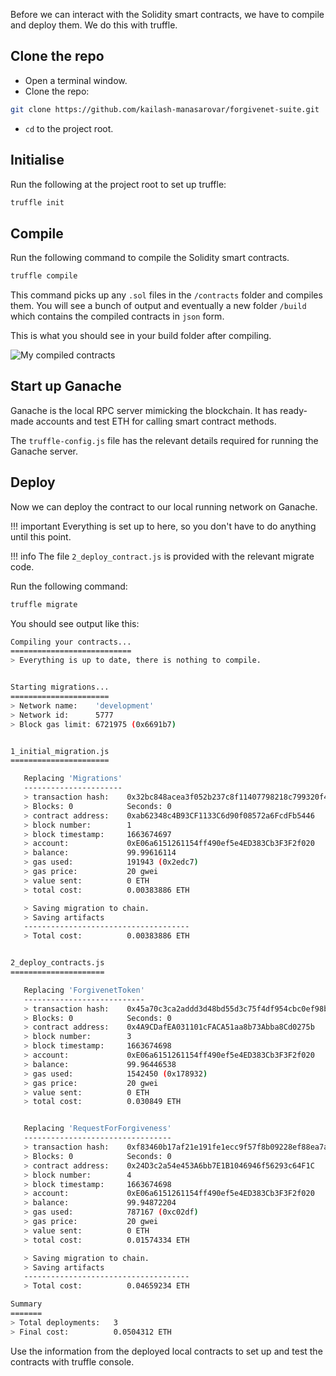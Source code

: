 Before we can interact with the Solidity smart contracts, we have to compile and deploy them. We do this with truffle.

## Clone the repo

* Open a terminal window.
* Clone the repo:
```bash
git clone https://github.com/kailash-manasarovar/forgivenet-suite.git 
```
* `cd` to the project root.

## Initialise

Run the following at the project root to set up truffle:

```bash
truffle init
```

## Compile 

Run the following command to compile the Solidity smart contracts.

```bash
truffle compile
```

This command picks up any `.sol` files in the `/contracts` folder and compiles them. You will see a bunch of output and eventually a new folder `/build` which contains the compiled contracts in `json` form.

This is what you should see in your build folder after compiling.

![My compiled contracts](/images/compiled-contracts.png)

## Start up Ganache

Ganache is the local RPC server mimicking the blockchain. It has ready-made accounts and test ETH for calling smart contract methods.

The `truffle-config.js` file has the relevant details required for running the Ganache server.

## Deploy

Now we can deploy the contract to our local running network on Ganache.

!!! important
    Everything is set up to here, so you don't have to do anything until this point.

!!! info
    The file `2_deploy_contract.js` is provided with the relevant migrate code. 

Run the following command:

```bash
truffle migrate
```

You should see output like this:

```bash
Compiling your contracts...
===========================
> Everything is up to date, there is nothing to compile.


Starting migrations...
======================
> Network name:    'development'
> Network id:      5777
> Block gas limit: 6721975 (0x6691b7)


1_initial_migration.js
======================

   Replacing 'Migrations'
   ----------------------
   > transaction hash:    0x32bc848acea3f052b237c8f11407798218c799320f43fe8340c8e1447606e41d
   > Blocks: 0            Seconds: 0
   > contract address:    0xab62348c4B93CF1133C6d90f08572a6FcdFb5446
   > block number:        1
   > block timestamp:     1663674697
   > account:             0xE06a6151261154ff490ef5e4ED383Cb3F3F2f020
   > balance:             99.99616114
   > gas used:            191943 (0x2edc7)
   > gas price:           20 gwei
   > value sent:          0 ETH
   > total cost:          0.00383886 ETH

   > Saving migration to chain.
   > Saving artifacts
   -------------------------------------
   > Total cost:          0.00383886 ETH


2_deploy_contracts.js
=====================

   Replacing 'ForgivenetToken'
   ---------------------------
   > transaction hash:    0x45a70c3ca2addd3d48bd55d3c75f4df954cbc0ef98b5f505722749fbc6218cba
   > Blocks: 0            Seconds: 0
   > contract address:    0x4A9CDafEA031101cFACA51aa8b73Abba8Cd0275b
   > block number:        3
   > block timestamp:     1663674698
   > account:             0xE06a6151261154ff490ef5e4ED383Cb3F3F2f020
   > balance:             99.96446538
   > gas used:            1542450 (0x178932)
   > gas price:           20 gwei
   > value sent:          0 ETH
   > total cost:          0.030849 ETH


   Replacing 'RequestForForgiveness'
   ---------------------------------
   > transaction hash:    0xf83460b17af21e191fe1ecc9f57f8b09228ef88ea7a71be111aac39ed668a09f
   > Blocks: 0            Seconds: 0
   > contract address:    0x24D3c2a54e453A6bb7E1B1046946f56293c64F1C
   > block number:        4
   > block timestamp:     1663674698
   > account:             0xE06a6151261154ff490ef5e4ED383Cb3F3F2f020
   > balance:             99.94872204
   > gas used:            787167 (0xc02df)
   > gas price:           20 gwei
   > value sent:          0 ETH
   > total cost:          0.01574334 ETH

   > Saving migration to chain.
   > Saving artifacts
   -------------------------------------
   > Total cost:          0.04659234 ETH

Summary
=======
> Total deployments:   3
> Final cost:          0.0504312 ETH

```

Use the information from the deployed local contracts to set up and test the contracts with truffle console.